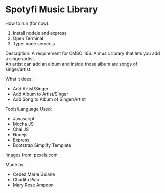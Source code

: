 # Spotyfi Music Library

How to run (for now):
  1. Install nodejs and express<br>
  2. Open Terminal <br>
  3. Type: node server.js

Description:
  A requirement for CMSC 166. A music library that lets you add a singer/artist.
  <br>An artist can add an album and inside those album are songs of singer/artist.

What it does:
  - Add Artist/Singer
  - Add Album to Artist/Singer
  - Add Song to Album of Singer/Artist

Tools/Language Used:
  - Javascript
  - Mocha JS
  - Chai JS
  - Nodejs
  - Express
  - Bootstrap Simplify Template

Images from: pexels.com

Made by:
  - Cedez Marie Gulane
  - Charlito Piao
  - Mary Rose Ampoon
